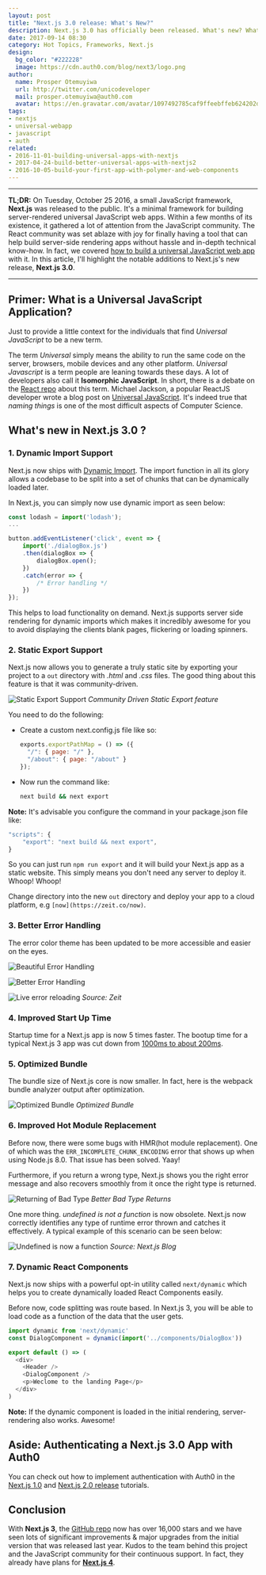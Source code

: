 ```yaml
---
layout: post
title: "Next.js 3.0 release: What's New?"
description: Next.js 3.0 has officially been released. What's new? What improvements were made? Learn how to build highly performant Universal JavaScript apps with this new release.
date: 2017-09-14 08:30
category: Hot Topics, Frameworks, Next.js
design:
  bg_color: "#222228"
  image: https://cdn.auth0.com/blog/next3/logo.png
author:
  name: Prosper Otemuyiwa
  url: http://twitter.com/unicodeveloper
  mail: prosper.otemuyiwa@auth0.com
  avatar: https://en.gravatar.com/avatar/1097492785caf9ffeebffeb624202d8f?s=200
tags:
- nextjs
- universal-webapp
- javascript
- auth
related:
- 2016-11-01-building-universal-apps-with-nextjs
- 2017-04-24-build-better-universal-apps-with-nextjs2
- 2016-10-05-build-your-first-app-with-polymer-and-web-components
---
```


---

**TL;DR:** On Tuesday, October 25 2016, a small JavaScript framework, **Next.js** was released to the public. It's a minimal framework for building server-rendered universal JavaScript web apps. Within a few months of its existence, it gathered a lot of attention from the JavaScript community. The React community was set ablaze with joy for finally having a tool that can help build server-side rendering apps without hassle and in-depth technical know-how. In fact, we covered [how to build a universal JavaScript web app](https://auth0.com/blog/building-universal-apps-with-nextjs) with it. In this article, I'll highlight the notable additions to Next.js's new release, **Next.js 3.0**.

---

## Primer: What is a Universal JavaScript Application?

Just to provide a little context for the individuals that find *Universal JavaScript* to be a new term.

The term *Universal* simply means the ability to run the same code on the server, browsers, mobile devices and any other platform. *Universal Javascript* is a term people are leaning towards these days. A lot of developers also call it **Isomorphic JavaScript**. In short, there is a debate on the [React repo](https://github.com/facebook/react/pull/4041) about this term. Michael Jackson, a popular ReactJS developer wrote a blog post on [Universal JavaScript](https://medium.com/@mjackson/universal-javascript-4761051b7ae9#.ij2c0zh8j). It's indeed true that *naming things* is one of the most difficult aspects of Computer Science.

## What's new in Next.js 3.0 ?

### 1. Dynamic Import Support

Next.js now ships with [Dynamic Import](https://github.com/tc39/proposal-dynamic-import). The import function in all its glory allows a codebase to be split into a set of chunks that can be dynamically loaded later.

In Next.js, you can simply now use dynamic import as seen below:

```js
const lodash = import('lodash');
...
```

```js
button.addEventListener('click', event => {
    import('./dialogBox.js')
    .then(dialogBox => {
        dialogBox.open();
    })
    .catch(error => {
        /* Error handling */
    })
});
```

This helps to load functionality on demand. Next.js supports server side rendering for dynamic imports which makes it incredibly awesome for you to avoid displaying the clients blank pages, flickering or loading spinners.

### 2. Static Export Support

Next.js now allows you to generate a truly static site by exporting your project to a `out` directory with _.html_ and _.css_ files. The good thing about this feature is that it was community-driven.

![Static Export Support](https://cdn.auth0.com/blog/next/export.png)
_Community Driven Static Export feature_

You need to do the following:

* Create a custom next.config.js file like so:

    ```js
    exports.exportPathMap = () => ({
      "/": { page: "/" },
      "/about": { page: "/about" }
    });
    ```

* Now run the command like:

    ```bash
    next build && next export
    ```


**Note:** It's advisable you configure the command in your package.json file like:

```js
"scripts": {
    "export": "next build && next export",
}
```

So you can just run `npm run export` and it will build your Next.js app as a static website. This simply means you don't need any server to deploy it. Whoop! Whoop!

Change directory into the new `out` directory and deploy your app to a cloud platform, e.g `[now](https://zeit.co/now)`.

### 3. Better Error Handling

The error color theme has been updated to be more accessible and easier on the eyes.

![Beautiful Error Handling](https://cdn.auth0.com/blog/next3/beautifulerror.png)

![Better Error Handling](https://cdn.auth0.com/blog/next3/beautifulerrordisplay.png)

![Live error reloading](https://res.cloudinary.com/zeit-inc/image/upload/front/blog/next3/1.gif)
_Source: Zeit_

### 4. Improved Start Up Time

Startup time for a Next.js app is now 5 times faster. The bootup time for a typical Next.js 3 app was cut down from [1000ms to about 200ms](https://github.com/zeit/next.js/pull/2566).

### 5. Optimized Bundle

The bundle size of Next.js core is now smaller. In fact, here is the webpack bundle analyzer output after optimization.

![Optimized Bundle](https://user-images.githubusercontent.com/50838/27760078-542abbea-5e5c-11e7-9ae4-2d1beb6fad3b.png)
_Optimized Bundle_

### 6. Improved Hot Module Replacement

Before now, there were some bugs with HMR(hot module replacement). One of which was the `ERR_INCOMPLETE_CHUNK_ENCODING` error that shows up when using Node.js 8.0. That issue has been solved. Yaay!

Furthermore, if you return a wrong type, Next.js shows you the right error message and also recovers smoothly from it once the right type is returned.

![Returning of Bad Type](https://res.cloudinary.com/zeit-inc/image/upload/front/blog/next3/4.gif)
_Better Bad Type Returns_

One more thing. _undefined is not a function_ is now obsolete. Next.js now correctly identifies any type of runtime error thrown and catches it effectively. A typical example of this scenario can be seen below:

![Undefined is now a function](https://res.cloudinary.com/zeit-inc/image/upload/front/blog/next3/5.gif)
_Source: Next.js Blog_

### 7. Dynamic React Components

Next.js now ships with a powerful opt-in utility called `next/dynamic` which helps you to create dynamically loaded React Components easily.

Before now, code splitting was route based. In Next.js 3, you will be able to load code as a function of the data that the user gets.

```js
import dynamic from 'next/dynamic'
const DialogComponent = dynamic(import('../components/DialogBox'))

export default () => (
  <div>
    <Header />
    <DialogComponent />
    <p>Weclome to the landing Page</p>
  </div>
)
```

**Note:** If the dynamic component is loaded in the initial rendering, server-rendering also works. Awesome!

## Aside: Authenticating a Next.js 3.0 App with Auth0

You can check out how to implement authentication with Auth0 in the [Next.js 1.0](https://auth0.com/blog/building-universal-apps-with-nextjs/) and [Next.js 2.0 release](https://auth0.com/blog/build-better-universal-apps-with-nextjs2/) tutorials.

## Conclusion

With **Next.js 3**, the [GitHub repo](https://github.com/zeit/next.js/) now has over 16,000 stars and we have seen lots of significant improvements & major upgrades from the initial version that was released last year. Kudos to the team behind this project and the JavaScript community for their continuous support. In fact, they already have plans for **[Next.js 4](https://zeit.co/blog/next3#4.0-and-beyond)**.